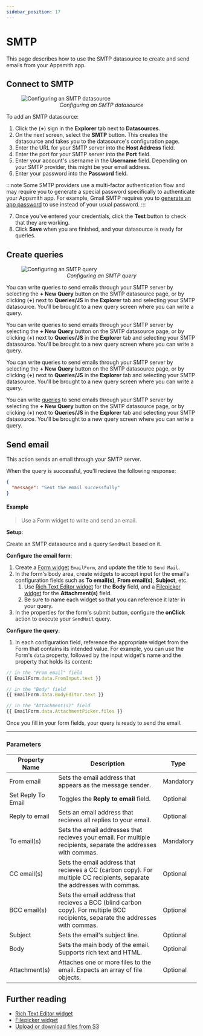 ```yaml
---
sidebar_position: 17
---
```

# SMTP

This page describes how to use the SMTP datasource to create and send emails from your Appsmith app.

<VideoEmbed host="youtube" videoId="hAln7o1aUA4" title="" caption=""/>

## Connect to SMTP

<figure>
  <img src="/img/smtp_datasource_config.png" style= {{width:"100%", height:"auto"}} alt="Configuring an SMTP datasource"/>
  <figcaption align = "center"><i>Configuring an SMTP datasource</i></figcaption>
</figure>

To add an SMTP datasource:

1. Click the (**+**) sign in the **Explorer** tab next to **Datasources**.
1. On the next screen, select the **SMTP** button. This creates the datasource and takes you to the datasource's configuration page.
1. Enter the URL for your SMTP server into the **Host Address** field.
1. Enter the port for your SMTP server into the **Port** field.
1. Enter your account's username in the **Username** field. Depending on your SMTP provider, this might be your email address.
1. Enter your password into the **Password** field.

:::note
Some SMTP providers use a multi-factor authentication flow and may require you to generate a special password specifically to authenticate your Appsmith app. For example, Gmail SMTP requires you to [generate an app password](https://support.google.com/mail/answer/185833?hl=en) to use instead of your usual password.
:::

7. Once you've entered your credentials, click the **Test** button to check that they are working.
8. Click **Save** when you are finished, and your datasource is ready for queries.

## Create queries

<figure>
  <img src="/img/smtp_query_config.png" style= {{width:"100%", height:"auto"}} alt="Configuring an SMTP query"/>
  <figcaption align = "center"><i>Configuring an SMTP query</i></figcaption>
</figure>



You can write queries to send emails through your SMTP server by selecting the **+ New Query**  button on the SMTP datasource page, or by clicking (**+**) next to **Queries/JS** in the **Explorer** tab and selecting your SMTP datasource. You'll be brought to a new query screen where you can write a query.


You can write queries to send emails through your SMTP server by selecting the **+ New Query**  button on the SMTP datasource page, or by clicking (**+**) next to **Queries/JS** in the **Explorer** tab and selecting your SMTP datasource. You'll be brought to a new query screen where you can write a query.


You can write queries to send emails through your SMTP server by selecting the **+ New Query**  button on the SMTP datasource page, or by clicking (**+**) next to **Queries/JS** in the **Explorer** tab and selecting your SMTP datasource. You'll be brought to a new query screen where you can write a query.

You can write [queries](/connect-data/reference/query-settings) to send emails through your SMTP server by selecting the **+ New Query**  button on the SMTP datasource page, or by clicking (**+**) next to **Queries/JS** in the **Explorer** tab and selecting your SMTP datasource. You'll be brought to a new query screen where you can write a query.



## Send email

This action sends an email through your SMTP server.

When the query is successful, you'll recieve the following response:
```json
{
  "message": "Sent the email successfully"
}
```

#### Example

> Use a Form widget to write and send an email.

**Setup**:

Create an SMTP datasource and a query `SendMail` based on it.

**Configure the email form**:

1. Create a [Form widget](/reference/widgets/form) `EmailForm`, and update the title to `Send Mail`.
1. In the form's body area, create widgets to accept input for the email's configuration fields such as **To email(s)**, **From email(s)**, **Subject**, etc.
    1. Use [Rich Text Editor widget](/reference/widgets/rich-text-editor) for the **Body** field, and a [Filepicker widget](/reference/widgets/filepicker) for the **Attachment(s)** field.
    1. Be sure to name each widget so that you can reference it later in your query.
1. In the properties for the form's submit button, configure the **onClick** action to execute your `SendMail` query.

**Configure the query**:

1. In each configuration field, reference the appropriate widget from the Form that contains its intended value. For example, you can use the Form's `data` property, followed by the input widget's name and the property that holds its content:
  ```javascript
  // in the "From email" field
  {{ EmailForm.data.FromInput.text }}
  ```
  ```javascript
  // in the "Body" field
  {{ EmailForm.data.BodyEditor.text }}
  ```
  ```javascript
  // in the "Attachment(s)" field
  {{ EmailForm.data.AttachmentPicker.files }}
  ```

Once you fill in your form fields, your query is ready to send the email.

---

### Parameters

| Property Name      | Description                                                                               |   Type    |
| ------------------ | ----------------------------------------------------------------------------------------- | --------- |
| From email         | Sets the email address that appears as the message sender.                                | Mandatory |
| Set Reply To Email | Toggles the **Reply to email** field.                                                     | Optional  |
| Reply to email     | Sets an email address that recieves all replies to your email.                            | Optional  |
| To email(s)        | Sets the email addresses that recieves your email. For multiple recipients, separate the addresses with commas.   | Mandatory |
| CC email(s)          | Sets the email address that recieves a CC (carbon copy). For multiple CC recipients, separate the addresses with commas.       | Optional  |
| BCC email(s)         | Sets the email address that recieves a BCC (blind carbon copy). For multiple BCC recipients, separate the addresses with commas.      | Optional  |
| Subject            | Sets the email's subject line.                                                            | Optional  |
| Body               | Sets the main body of the email. Supports rich text and  HTML.                            | Optional  |
| Attachment(s)      | Attaches one or more files to the email. Expects an array of file objects.                | Optional  |

## Further reading

* [Rich Text Editor widget](/reference/widgets/rich-text-editor)
* [Filepicker widget](/reference/widgets/filepicker)
* [Upload or download files from S3](/connect-data/how-to-guides/how-to-upload-to-s3)
